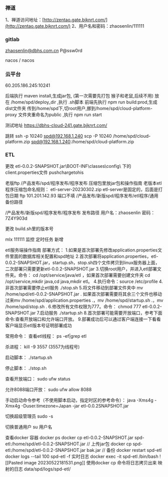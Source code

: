 ### 禅道
1、禅道访问地址：[http://zentao.gate.bjknrt.com/](http://zentao.gate.bjknrt.com/) 
2、用户名和密码：zhaosenlin/111111

### gitlab 
zhaosenlin@dbhs.com.cn
P@ssw0rd

nacos / nacos

### 云平台
60.205.186.245:10241

后端执行 maven install,生成jar包,
(第一次需要先打包 猴子和老鼠,后续不用)
放在 /home/spd/deploy_dir ,执行 .sh脚本
前端先执行 npm run build:prod,生成dist文件夹
传到/home/spd下,切root用户,挪到/home/spd/cloud-platform-proxy 
文件夹重命名为public ,执行 npm run start

测试地址
https://dbhs-cloud-241.gate.bjknrt.com/

跳转
ssh -p 10240 spd@192.168.1.240
scp -P 10240 /home/spd/cloud-platform.zip spd@192.168.1.240:/home/spd/cloud-platform.zip

### ETL

更改 etl-0.0.2-SNAPSHOT.jar\BOOT-INF\classes\config\ 下的 client.properties文件
pushchargetohis

老版ftp    /产品发布/spd/程序发布/程序发布
压缩包里放jar包和操作指南
老版本etl程序压缩包命名规则： etl-server-20230302.zip etl-server是固定的，后面是打包日期
ftp
101.201.142.93              端口不填
/产品发布/新版spd/程序发布/etl程序/通用   备份路径

/产品发布/新版spd/程序发布/程序发布    发布路径
用户名：zhaosenlin 密码：7Z4Y903d

更改 build.sh里的版本号

mlx  111111 监控 定时任务 新增

etl服务端操作指南
部署方式：
1.如果是首次部署先修改application.properties文件里面的数据库相关配置和spd地址
2.首次部署将application.properties，etl-0.0.2-SNAPSHOT.jar，startup.sh，stop.sh四个文件拷贝到linux服务器上面，二次部署只需要更新etl-0.0.2-SNAPSHOT.jar
3.切换root用户，并进入etl部署文件夹。命令： cd /opt/service/java/etl ，如果首次部署需要创建文件夹 cd  /opt/service,mkdir java,cd  java,mkdir etl。
4.执行命令：source /etc/profile
4.非首次部署需要停止etl服务 ./stop.sh
5.将文件移动到部署文件夹中 mv /home/spd/etl-0.0.2-SNAPSHOT.jar . 如果首次部署需要将其余三个文件也移动过来mv /home/spd/application.properties .，mv /home/spd/startup.sh .，mv /home/spd/stop.sh .
6.修改所有文件权限为777。命令： chmod 777 etl-0.0.2-SNAPSHOT.jar 
7.启动服务 ./startup.sh
8.首次部署可能需要开放端口，参考下面命令:查看开放端口和允许端口开放。
9.部署成功后可以通过客户端连接一下看看客户端显示etl版本号证明部署成功

常用命令：
查看etl线程：
 ps -ef|grep etl

杀进程：
kill -9 3557 (3557为线程号)

启动脚本：
 ./startup.sh

停止脚本：
./stop.sh

查看开放端口：
sudo ufw status

允许8088端口开放：
sudo ufw allow 8088


手动启动命令参考（不使用脚本启动，指定时区的参考命令）：
java -Xms4g -Xmx4g -Duser.timezone=Japan -jar etl-0.0.2SNAPSHOT.jar


切换超级管理员
sudo -s

切换普通用户
su 用户名

查看docker 容器
docker ps
docker cp etl-0.0.2-SNAPSHOT.jar spd-etl:/home/spd/etl-0.0.2-SNAPSHOT.jar   // 上传jar包
docker cp spd-etl:/home/spd/etl-0.0.2-SNAPSHOT.jar bak.jar  // 备份
docker restart spd-etl 
docker logs --tail 100 spd-etl    -f 实时日志
docker exec -it spd-etl /bin/bash
![[Pasted image 20230522181531.png]]
使用docker cp 命令将日志拷贝出来
映射的日志 data/spd/logs/spd-etl/

